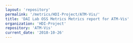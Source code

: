 ```yaml
---
layout: 'repository'
permalink: '/metrics/HDI-Project/ATM-Vis/'
title: 'DAI Lab OSS Metrics Metrics report for ATM-Vis'
organization: 'HDI-Project'
repository: 'ATM-Vis'
current_date: '2018-10-26'
---
```

